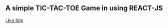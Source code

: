 ## A simple TIC-TAC-TOE Game in using REACT-JS
[Live Site](https://soumak-tictactoe-game.netlify.app/)
